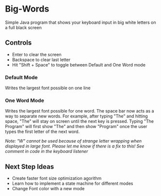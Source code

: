 # Big-Words
Simple Java program that shows your keyboard input in big white letters on a full black screen

## Controls
* Enter to clear the screen
* Backspace to clear last letter
* Hit "Shift + Space" to toggle between
Default and One Word mode

### Default Mode
Writes the largest font possible on one line

### One Word Mode
Writes the largest font possible for one word.
The space bar now acts as a way to separate new words.
For example, after typing "The" and hitting space, "The" will stay on screen until the next key is pressed. Typing "The Program" will first show "The" and then show "Program" once the user types the first letter of the next word.

_Note: "W" cannot be used because of strange
letter wrapping when displayed in large font.
Please let me know if there is a fix to this!
See comment in code in the keyboard listener_

## Next Step Ideas
* Create faster font size optimization agorithm
* Learn how to implement a state machine for different modes
* Change Font color with a new mode